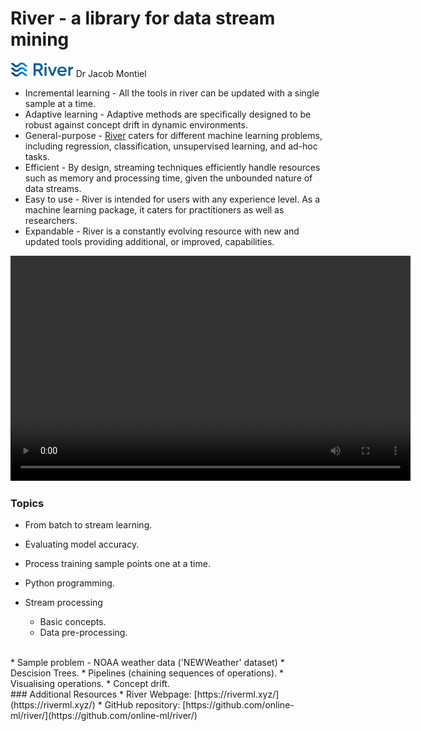 # River - a library for data stream mining
<img width="20%" height="20%" src="/img/river_logo.svg">  
Dr Jacob Montiel
<br>

* Incremental learning - All the tools in river can be updated with a single sample at a time.
* Adaptive learning - Adaptive methods are specifically designed to be robust against concept drift in dynamic environments.
* General-purpose - [River](https://riverml.xyz/latest/) caters for different machine learning problems, including regression, classification, unsupervised learning, and
ad-hoc tasks.
* Efficient - By design, streaming techniques efficiently handle resources such as memory and processing time, given the unbounded nature
of data streams.
* Easy to use - River is intended for users with any experience level. As a machine learning package, it caters for practitioners as well as
researchers.
* Expandable - River is a constantly evolving resource with new and updated tools providing additional, or improved, capabilities.

<video class="video" width="640" height="360" controls>
    <source src="/video/River_ Dr. Jacob Montiel.mp4" type="video/mp4">
</video>

### Topics
* From batch to stream learning.
* Evaluating model accuracy.
* Process training sample points one at a time.
* Python programming.

* Stream processing
    * Basic concepts.
    * Data pre-processing.
<br>
* Sample problem - NOAA weather data ('NEWWeather' dataset)
    * Descision Trees.
    * Pipelines (chaining sequences of operations).
    * Visualising operations.
    * Concept drift.
<br>
### Additional Resources
* River Webpage: [https://riverml.xyz/](https://riverml.xyz/)
* GitHub repository: [https://github.com/online-ml/river/](https://github.com/online-ml/river/)

